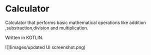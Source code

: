 # Calculator
Calculator that performs basic mathematical operations like addition ,substraction,division and multiplication.

Written in KOTLIN.


![](images/updated UI screenshot.png)
